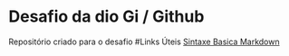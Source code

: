 # Desafio da dio Gi / Github
Repositório criado para o desafio
#Links Úteis
[Sintaxe Basica Markdown](https://docs.pipz.com/central-de-ajuda/learning-center/guia-basico-de-markdown#open)
